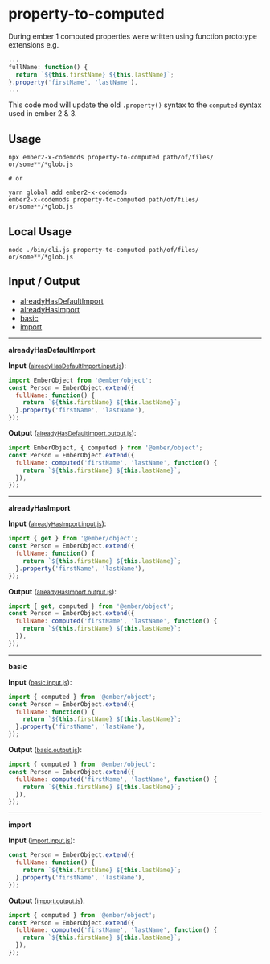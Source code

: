 # property-to-computed
During ember 1 computed properties were written using function prototype extensions e.g.
```js
...
fullName: function() {
  return `${this.firstName} ${this.lastName}`;
}.property('firstName', 'lastName'),
...
```
This code mod will update the old `.property()` syntax to the `computed` syntax used in ember 2 & 3.

## Usage

```
npx ember2-x-codemods property-to-computed path/of/files/ or/some**/*glob.js

# or

yarn global add ember2-x-codemods
ember2-x-codemods property-to-computed path/of/files/ or/some**/*glob.js
```

## Local Usage
```
node ./bin/cli.js property-to-computed path/of/files/ or/some**/*glob.js
```

## Input / Output

<!--FIXTURES_TOC_START-->
* [alreadyHasDefaultImport](#alreadyHasDefaultImport)
* [alreadyHasImport](#alreadyHasImport)
* [basic](#basic)
* [import](#import)
<!--FIXTURES_TOC_END-->

<!--FIXTURES_CONTENT_START-->
---
<a id="alreadyHasDefaultImport">**alreadyHasDefaultImport**</a>

**Input** (<small>[alreadyHasDefaultImport.input.js](transforms/property-to-computed/__testfixtures__/alreadyHasDefaultImport.input.js)</small>):
```js
import EmberObject from '@ember/object';
const Person = EmberObject.extend({
  fullName: function() {
    return `${this.firstName} ${this.lastName}`;
  }.property('firstName', 'lastName'),
});

```

**Output** (<small>[alreadyHasDefaultImport.output.js](transforms/property-to-computed/__testfixtures__/alreadyHasDefaultImport.output.js)</small>):
```js
import EmberObject, { computed } from '@ember/object';
const Person = EmberObject.extend({
  fullName: computed('firstName', 'lastName', function() {
    return `${this.firstName} ${this.lastName}`;
  }),
});

```
---
<a id="alreadyHasImport">**alreadyHasImport**</a>

**Input** (<small>[alreadyHasImport.input.js](transforms/property-to-computed/__testfixtures__/alreadyHasImport.input.js)</small>):
```js
import { get } from '@ember/object';
const Person = EmberObject.extend({
  fullName: function() {
    return `${this.firstName} ${this.lastName}`;
  }.property('firstName', 'lastName'),
});

```

**Output** (<small>[alreadyHasImport.output.js](transforms/property-to-computed/__testfixtures__/alreadyHasImport.output.js)</small>):
```js
import { get, computed } from '@ember/object';
const Person = EmberObject.extend({
  fullName: computed('firstName', 'lastName', function() {
    return `${this.firstName} ${this.lastName}`;
  }),
});

```
---
<a id="basic">**basic**</a>

**Input** (<small>[basic.input.js](transforms/property-to-computed/__testfixtures__/basic.input.js)</small>):
```js
import { computed } from '@ember/object';
const Person = EmberObject.extend({
  fullName: function() {
    return `${this.firstName} ${this.lastName}`;
  }.property('firstName', 'lastName'),
});

```

**Output** (<small>[basic.output.js](transforms/property-to-computed/__testfixtures__/basic.output.js)</small>):
```js
import { computed } from '@ember/object';
const Person = EmberObject.extend({
  fullName: computed('firstName', 'lastName', function() {
    return `${this.firstName} ${this.lastName}`;
  }),
});

```
---
<a id="import">**import**</a>

**Input** (<small>[import.input.js](transforms/property-to-computed/__testfixtures__/import.input.js)</small>):
```js
const Person = EmberObject.extend({
  fullName: function() {
    return `${this.firstName} ${this.lastName}`;
  }.property('firstName', 'lastName'),
});

```

**Output** (<small>[import.output.js](transforms/property-to-computed/__testfixtures__/import.output.js)</small>):
```js
import { computed } from '@ember/object';
const Person = EmberObject.extend({
  fullName: computed('firstName', 'lastName', function() {
    return `${this.firstName} ${this.lastName}`;
  }),
});

```
<!--FIXTURES_CONTENT_END-->